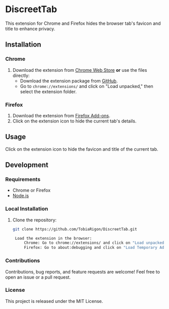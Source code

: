 # DiscreetTab

This extension for Chrome and Firefox hides the browser tab's favicon and title to enhance privacy.

## Installation

### Chrome

1. Download the extension from [Chrome Web Store](URL_OF_THE_EXTENSION) **or** use the files directly:
   - Download the extension package from [GitHub](https://github.com/TobiaRigon/DiscreetTab).
   - Go to `chrome://extensions/` and click on "Load unpacked," then select the extension folder.

### Firefox

1. Download the extension from [Firefox Add-ons](https://addons.mozilla.org/it/firefox/addon/DiscreetTab/).
2. Click on the extension icon to hide the current tab's details.

## Usage

Click on the extension icon to hide the favicon and title of the current tab.

## Development

### Requirements

- Chrome or Firefox
- [Node.js](https://nodejs.org/)

### Local Installation

1. Clone the repository:

   ```bash
   git clone https://github.com/TobiaRigon/DiscreetTab.git

    Load the extension in the browser:
        Chrome: Go to chrome://extensions/ and click on "Load unpacked," then select the project folder.
        Firefox: Go to about:debugging and click on "Load Temporary Add-on," then select the manifest.json file.
   ```

### Contributions

Contributions, bug reports, and feature requests are welcome! Feel free to open an issue or a pull request.

### License

This project is released under the MIT License.
